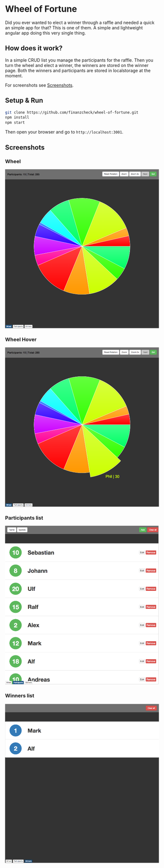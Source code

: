 # Wheel of Fortune
Did you ever wanted to elect a winner through a raffle and needed a quick an simple app for that? This is one of them. A simple and lightweight angular app doing this very single thing.

## How does it work?
In a simple CRUD list you manage the participants for the raffle. Then you turn the wheel and elect a winner, the winners are stored on the winner page. Both the winners and participants are stored in localstorage at the moment.

For screenshots see [Screenshots](#screenshots).

## Setup & Run

```bash
git clone https://github.com/finanzcheck/wheel-of-fortune.git
npm install
npm start
```

Then open your browser and go to `http://localhost:3001`.

## Screenshots
### Wheel
![Wheel](/docs/screenshots/wheel.png?raw=true "Wheel")

### Wheel Hover
![Wheel Hover](/docs/screenshots/wheel_hover.png?raw=true "Wheel")

### Participants list
![Participants](/docs/screenshots/participants.png?raw=true "Wheel")

### Winners list
![Winners](/docs/screenshots/winners.png?raw=true "Wheel")
